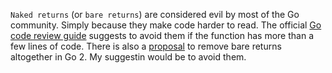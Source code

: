 `Naked returns` (or `bare returns`) are considered evil by most of the Go community. Simply because they make code harder to read.
The official [Go code review guide](https://github.com/golang/go/wiki/CodeReviewComments#naked-returns) suggests to avoid them if the function has more than a few lines of code.
There is also a [proposal](https://github.com/golang/go/issues/21291) to remove bare returns altogether in Go 2.
My suggestin would be to avoid them.